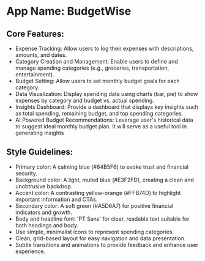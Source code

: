 # **App Name**: BudgetWise

## Core Features:

- Expense Tracking: Allow users to log their expenses with descriptions, amounts, and dates.
- Category Creation and Management: Enable users to define and manage spending categories (e.g., groceries, transportation, entertainment).
- Budget Setting: Allow users to set monthly budget goals for each category.
- Data Visualization: Display spending data using charts (bar, pie) to show expenses by category and budget vs. actual spending.
- Insights Dashboard: Provide a dashboard that displays key insights such as total spending, remaining budget, and top spending categories.
- AI Powered Budget Recommendations: Leverage user's historical data to suggest ideal monthly budget plan. It will serve as a useful tool in generating insights

## Style Guidelines:

- Primary color: A calming blue (#64B5F6) to evoke trust and financial security.
- Background color: A light, muted blue (#E3F2FD), creating a clean and unobtrusive backdrop.
- Accent color: A contrasting yellow-orange (#FFB74D) to highlight important information and CTAs.
- Secondary color: A soft green (#A5D6A7) for positive financial indicators and growth.
- Body and headline font: 'PT Sans' for clear, readable text suitable for both headings and body.
- Use simple, minimalist icons to represent spending categories.
- Clean, grid-based layout for easy navigation and data presentation.
- Subtle transitions and animations to provide feedback and enhance user experience.